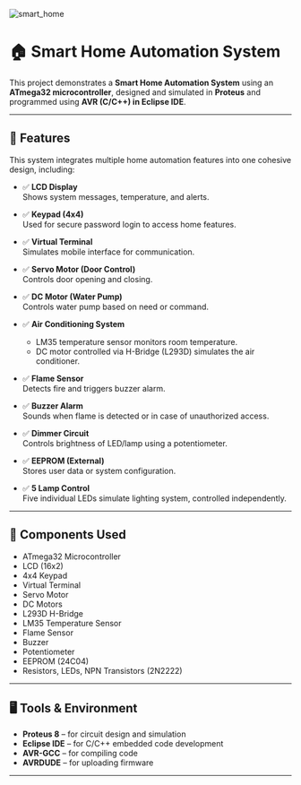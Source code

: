 

![smart_home](https://github.com/user-attachments/assets/679c6d99-b9d1-4bd5-b0a9-c6c4245894bf)




# 🏠 Smart Home Automation System

This project demonstrates a **Smart Home Automation System** using an **ATmega32 microcontroller**, designed and simulated in **Proteus** and programmed using **AVR (C/C++) in Eclipse IDE**.

---

## 🔧 Features

This system integrates multiple home automation features into one cohesive design, including:

- ✅ **LCD Display**  
  Shows system messages, temperature, and alerts.

- ✅ **Keypad (4x4)**  
  Used for secure password login to access home features.

- ✅ **Virtual Terminal**  
  Simulates mobile interface for communication.

- ✅ **Servo Motor (Door Control)**  
  Controls door opening and closing.

- ✅ **DC Motor (Water Pump)**  
  Controls water pump based on need or command.

- ✅ **Air Conditioning System**  
  - LM35 temperature sensor monitors room temperature.  
  - DC motor controlled via H-Bridge (L293D) simulates the air conditioner.

- ✅ **Flame Sensor**  
  Detects fire and triggers buzzer alarm.

- ✅ **Buzzer Alarm**  
  Sounds when flame is detected or in case of unauthorized access.

- ✅ **Dimmer Circuit**  
  Controls brightness of LED/lamp using a potentiometer.

- ✅ **EEPROM (External)**  
  Stores user data or system configuration.

- ✅ **5 Lamp Control**  
  Five individual LEDs simulate lighting system, controlled independently.

---

## 🔌 Components Used

- ATmega32 Microcontroller  
- LCD (16x2)  
- 4x4 Keypad  
- Virtual Terminal  
- Servo Motor  
- DC Motors  
- L293D H-Bridge  
- LM35 Temperature Sensor  
- Flame Sensor  
- Buzzer  
- Potentiometer  
- EEPROM (24C04)  
- Resistors, LEDs, NPN Transistors (2N2222)  

---

## 🖥️ Tools & Environment

- **Proteus 8** – for circuit design and simulation  
- **Eclipse IDE** – for C/C++ embedded code development  
- **AVR-GCC** – for compiling code  
- **AVRDUDE** – for uploading firmware  

---

